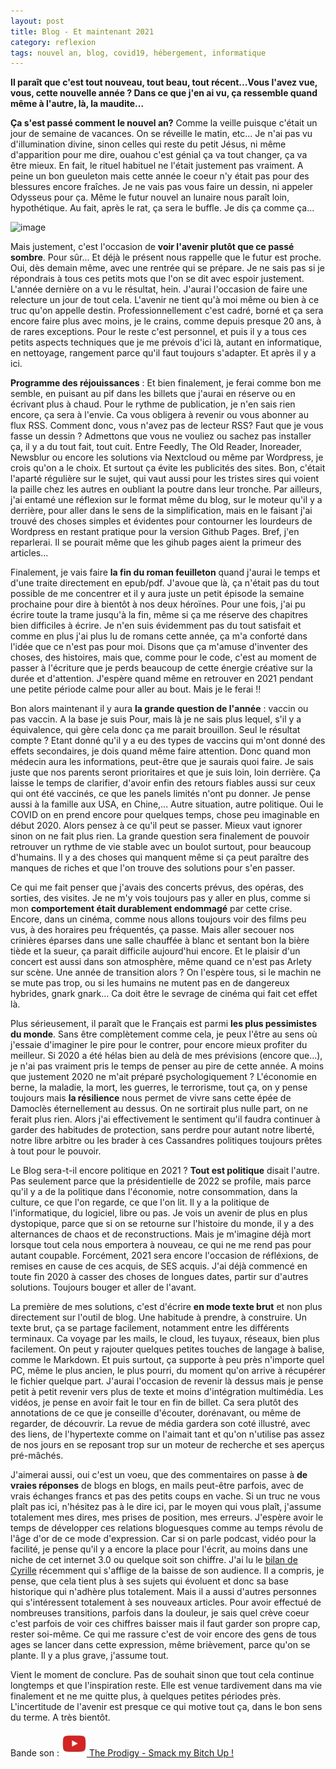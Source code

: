 ```yaml
---
layout: post
title: Blog - Et maintenant 2021
category: reflexion
tags: nouvel an, blog, covid19, hébergement, informatique
---
```


**Il paraît que c'est tout nouveau, tout beau, tout récent...Vous l'avez vue, vous, cette nouvelle année ? Dans ce que j'en ai vu, ça ressemble quand même à l'autre, là, la maudite...**

**Ça s'est passé comment le nouvel an?** Comme la veille puisque c'était un jour de semaine de vacances. On se réveille le matin, etc... Je n'ai pas vu d'illumination divine, sinon celles qui reste du petit Jésus, ni même d'apparition pour me dire, ouahou c'est génial ça va tout changer, ça va être mieux. En fait, le rituel habituel ne l'était justement pas vraiment. A peine un bon gueuleton mais cette année le coeur n'y était pas pour des blessures encore fraîches. Je ne vais pas vous faire un dessin, ni appeler Odysseus pour ça. Même le futur nouvel an lunaire nous paraît loin, hypothétique. Au fait, après le rat, ça sera le buffle. Je dis ça comme ça...

![image](https://filedn.eu/llqi9IBxlYouGRXYG2xlROb/img/2021/etmaintenant2021.png)

Mais justement, c'est l'occasion de **voir l'avenir plutôt que ce passé sombre**. Pour sûr... Et déjà le présent nous rappelle que le futur est proche. Oui, dès demain même, avec une rentrée qui se prépare. Je ne sais pas si je répondrais à tous ces petits mots que l'on se dit avec espoir justement. L'année dernière on a vu le résultat, hein. J'aurai l'occasion de faire une relecture un jour de tout cela. L'avenir ne tient qu'à moi même ou bien à ce truc qu'on appelle destin. Professionnellement c'est cadré, borné et ça sera encore faire plus avec moins, je le crains, comme depuis presque 20 ans, à de rares exceptions. Pour le reste c'est personnel, et puis il y a tous ces petits aspects techniques que je me prévois d'ici là, autant en informatique, en nettoyage, rangement parce qu'il faut toujours s'adapter. Et après il y a ici.

**Programme des réjouissances** : Et bien finalement, je ferai comme bon me semble, en puisant au pif dans les billets que j'aurai en réserve ou en écrivant plus à chaud. Pour le rythme de publication, je n'en sais rien encore, ça sera à l'envie. Ca vous obligera à revenir ou vous abonner au flux RSS. Comment donc, vous n'avez pas de lecteur RSS? Faut que je vous fasse un dessin ? Admettons que vous ne vouliez ou sachez pas installer ça, il y a du tout fait, tout cuit. Entre Feedly, The Old Reader, Inoreader, Newsblur ou encore les solutions via Nextcloud ou même par Wordpress, je crois qu'on a le choix. Et surtout ça évite les publicités des sites. Bon, c'était l'aparté régulière sur le sujet, qui vaut aussi pour les tristes sires qui voient la paille chez les autres en oubliant la poutre dans leur tronche. Par ailleurs, j'ai entamé une réflexion sur le format même du blog, sur le moteur qu'il y a derrière, pour aller dans le sens de la simplification, mais en le faisant j'ai trouvé des choses simples et évidentes pour contourner les lourdeurs de Wordpress en restant pratique pour la version Github Pages. Bref, j'en reparlerai. Il se pourait même que les gihub pages aient la primeur des articles...

Finalement, je vais faire **la fin du roman feuilleton** quand j'aurai le temps et d'une traite directement en epub/pdf. J'avoue que là, ça n'était pas du tout possible de me concentrer et il y aura juste un petit épisode la semaine prochaine pour dire à bientôt à nos deux héroïnes. Pour une fois, j'ai pu écrire toute la trame jusqu'à la fin, même si ça me réserve des chapitres bien difficiles à écrire. Je n'en suis évidemment pas du tout satisfait et comme en plus j'ai plus lu de romans cette année, ça m'a conforté dans l'idée que ce n'est pas pour moi. Disons que ça m'amuse d'inventer des choses, des histoires, mais que, comme pour le code, c'est au moment de passer à l'écriture que je perds beaucoup de cette énergie créative sur la durée et d'attention. J'espère quand même en retrouver en 2021 pendant une petite période calme pour aller au bout. Mais je le ferai !!

Bon alors maintenant il y aura **la grande question de l'année** : vaccin ou pas vaccin. A la base je suis Pour, mais là je ne sais plus lequel, s'il y a équivalence, qui gère cela donc ça me parait brouillon. Seul le résultat compte ? Etant donné qu'il y a eu des types de vaccins qui m'ont donné des effets secondaires, je dois quand même faire attention. Donc quand mon médecin aura les informations, peut-être que je saurais quoi faire. Je sais juste que nos parents seront prioritaires et que je suis loin, loin derrière. Ça laisse le temps de clarifier, d'avoir enfin des retours fiables aussi sur ceux qui ont été vaccinés, ce que les panels limités n'ont pu donner. Je pense aussi à la famille aux USA, en Chine,... Autre situation, autre politique. Oui le COVID on en prend encore pour quelques temps, chose peu imaginable en début 2020. Alors pensez à ce qu'il peut se passer. Mieux vaut ignorer sinon on ne fait plus rien. La grande question sera finalement de pouvoir retrouver un rythme de vie stable avec un boulot surtout, pour beaucoup d'humains. Il y a des choses qui manquent même si ça peut paraître des manques de riches et que l'on trouve des solutions pour s'en passer.

Ce qui me fait penser que j'avais des concerts prévus, des opéras, des sorties, des visites. Je ne m'y vois toujours pas y aller en plus, comme si mon **comportement était durablement endommagé** par cette crise. Encore, dans un cinéma, comme nous allons toujours voir des films peu vus, à des horaires peu fréquentés, ça passe. Mais aller secouer nos crinières éparses dans une salle chauffée à blanc et sentant bon la bière tiède et la sueur, ça parait difficile aujourd'hui encore. Et le plaisir d'un concert est aussi dans son atmosphère, même quand ce n'est pas Arlety sur scène. Une année de transition alors ? On l'espère tous, si le machin ne se mute pas trop, ou si les humains ne mutent pas en de dangereux hybrides, gnark gnark... Ca doit être le sevrage de cinéma qui fait cet effet là.

Plus sérieusement, il paraît que le Français est parmi **les plus pessimistes du monde**. Sans être complètement comme cela, je peux l'être au sens où j'essaie d'imaginer le pire pour le contrer, pour encore mieux profiter du meilleur. Si 2020 a été hélas bien au delà de mes prévisions (encore que...), je n'ai pas vraiment pris le temps de penser au pire de cette année. A moins que justement 2020 ne m'ait préparé psychologiquement ? L'économie en berne, la maladie, la mort, les guerres, le terrorisme, tout ça, on y pense toujours mais **la résilience** nous permet de vivre sans cette épée de Damoclès éternellement au dessus. On ne sortirait plus nulle part, on ne ferait plus rien. Alors j'ai effectivement le sentiment qu'il faudra continuer à garder des habitudes de protection, sans perdre pour autant notre liberté, notre libre arbitre ou les brader à ces Cassandres politiques toujours prêtes à tout pour le pouvoir.

Le Blog sera-t-il encore politique en 2021 ? **Tout est politique** disait l'autre. Pas seulement parce que la présidentielle de 2022 se profile, mais parce qu'il y a de la politique dans l'économie, notre consommation, dans la culture, ce que l'on regarde, ce que l'on lit. Il y a la politique de l'informatique, du logiciel, libre ou pas. Je vois un avenir de plus en plus dystopique, parce que si on se retourne sur l'histoire du monde, il y a des alternances de chaos et de reconstructions. Mais je m'imagine déjà mort lorsque tout cela nous emportera à nouveau, ce qui ne me rend pas pour autant coupable. Forcément, 2021 sera encore l'occasion de réfléxions, de remises en cause de ces acquis, de SES acquis. J'ai déjà commencé en toute fin 2020 à casser des choses de longues dates, partir sur d'autres solutions. Toujours bouger et aller de l'avant.

La première de mes solutions, c'est d'écrire **en mode texte brut** et non plus directement sur l'outil de blog. Une habitude à prendre, à construire. Un texte brut, ça se partage facilement, notamment entre les différents terminaux. Ca voyage par les mails, le cloud, les tuyaux, réseaux, bien plus facilement. On peut y rajouter quelques petites touches de langage à balise, comme le Markdown. Et puis surtout, ça supporte à peu près n'importe quel PC, même le plus ancien, le plus pourri, du moment qu'on arrive à récupérer le fichier quelque part. J'aurai l'occasion de revenir là dessus mais je pense petit à petit revenir vers plus de texte et moins d'intégration multimédia. Les vidéos, je pense en avoir fait le tour en fin de billet. Ca sera plutôt des annotations de ce que je conseille d'écouter, dorénavant, ou même de regarder, de découvrir. La revue de média gardera son coté illustré, avec des liens, de l'hypertexte comme on l'aimait tant et qu'on n'utilise pas assez de nos jours en se reposant trop sur un moteur de recherche et ses aperçus pré-mâchés.

J'aimerai aussi, oui c'est un voeu, que des commentaires on passe à **de vraies réponses** de blogs en blogs, en mails peut-être parfois, avec de vrais échanges francs et pas des petits coups en vache. Si un truc ne vous plaît pas ici, n'hésitez pas à le dire ici, par le moyen qui vous plaît, j'assume totalement mes dires, mes prises de position, mes erreurs. J'espère avoir le temps de développer ces relations bloguesques comme au temps révolu de l'âge d'or de ce mode d'expression. Car si on parle podcast, vidéo pour la facilité, je pense qu'il y a encore la place pour l'écrit, au moins dans une niche de cet internet 3.0 ou quelque soit son chiffre. J'ai lu le [bilan de Cyrille](https://cyrille-borne.com/2020-annee-officielle-de-la-resignation/) récemment qui s'afflige de la baisse de son audience. Il a compris, je pense, que cela tient plus à ses sujets qui évoluent et donc sa base historique qui n'adhère plus totalement. Mais il a aussi d'autres personnes qui s'intéressent totalement à ses nouveaux articles. Pour avoir effectué de nombreuses transitions, parfois dans la douleur, je sais quel crève coeur c'est parfois de voir ces chiffres baisser mais il faut garder son propre cap, rester soi-même. Ce qui me rassure c'est de voir encore des gens de tous ages se lancer dans cette expression, même brièvement, parce qu'on se plante. Il y a plus grave, j'assume tout.

Vient le moment de conclure. Pas de souhait sinon que tout cela continue longtemps et que l'inspiration reste. Elle est venue tardivement dans ma vie finalement et ne me quitte plus, à quelques petites périodes près. L'incertitude de l'avenir est presque ce qui motive tout ça, dans le bon sens du terme. A très bientôt.

Bande son : [![video](../../images/youtube.png) The Prodigy - Smack my Bitch Up !](https://www.youtube.com/watch?v=9DjYpB4vTuU)
